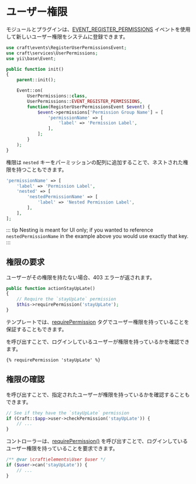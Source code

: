 # ユーザー権限

モジュールとプラグインは、[EVENT_REGISTER_PERMISSIONS](craft3:craft\services\UserPermissions::EVENT_REGISTER_PERMISSIONS) イベントを使用して新しいユーザー権限をシステムに登録できます。

```php
use craft\events\RegisterUserPermissionsEvent;
use craft\services\UserPermissions;
use yii\base\Event;

public function init()
{
    parent::init();

    Event::on(
        UserPermissions::class,
        UserPermissions::EVENT_REGISTER_PERMISSIONS,
        function(RegisterUserPermissionsEvent $event) {
            $event->permissions['Permission Group Name'] = [
                'permissionName' => [
                    'label' => 'Permission Label',
                ],
            ];
        }
    );
}
```

権限は `nested` キーをパーミッションの配列に追加することで、ネストされた権限を持つこともできます。

```php
'permissionName' => [
    'label' => 'Permission Label',
    'nested' => [
        'nestedPermissionName' => [
            'label' => 'Nested Permission Label',
        ],
    ],
];
```

::: tip
Nesting is meant for UI only; if you wanted to reference `nestedPermissionName` in the example above you would use exactly that key.
:::

## 権限の要求

ユーザーがその権限を持たない場合、403 エラーが返されます。

```php
public function actionStayUpLate()
{
    // Require the `stayUpLate` permission
    $this->requirePermission('stayUpLate');
}
```

テンプレートでは、[requirePermission](../dev/tags.md#requirepermission) タグでユーザー権限を持っていることを保証することもできます。

を呼び出すことで、ログインしているユーザーが権限を持っているかを確認できます。

```twig
{% requirePermission 'stayUpLate' %}
```

## 権限の確認

を呼び出すことで、指定されたユーザーが権限を持っているかを確認することもできます。

```php
// See if they have the `stayUpLate` permission
if (Craft::$app->user->checkPermission('stayUpLate')) {
    // ...
}
```

コントローラーは、[requirePermission()](craft3:craft\web\Controller::requirePermission()) を呼び出すことで、ログインしているユーザー権限を持っていることを要求できます。

```php
/** @var \craft\elements\User $user */
if ($user->can('stayUpLate')) {
    // ...
}
```
